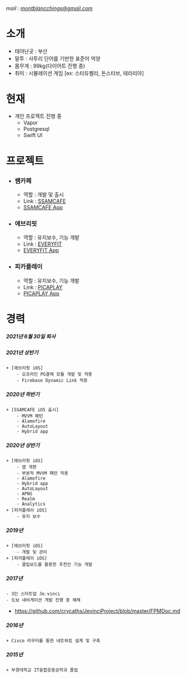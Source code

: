 
###### mail : montblancchings@gmail.com

# 소개
* 태어난곳 : 부산
* 말투 : 사투리 단어를 기반한 표준어 억양
* 몸무게 : 99kg(다이어트 진행 중)
* 취미 : 시뮬레이션 게임 [ex: 스타듀벨리, 돈스타브, 테라리아]

# 현재
+ 개인 프로젝트 진행 중
	+ Vapor
	+ Postgresql
	+ Swift UI


# 프로젝트
+ ### 쌤카페 
	+ 역할 : 개발 및 출시
	+ Link : [SSAMCAFE][ssamcafe Link]
	+ [SSAMCAFE App][ssamcafe App Link]

[ssamcafe Link]: https://www.ssamcafe.com/introduce.do
[ssamcafe App Link]: https://apps.apple.com/kr/app/쌤카페/id1524424272?app=itunes&ign-mpt=uo%3D4

+ ### 에브리핏
	+ 역할 : 유지보수, 기능 개발
	+ Link : [EVERYFIT][everyfit Link]
	+ [EVERYFIT App][everyfit App Link]

[everyfit Link]: https://mg.everyfit.co.kr
[everyfit App Link]: https://apps.apple.com/kr/app/에브리핏-운동-뷰티에-안심을-더하다/id1179617615

+ ### 피카플레이
	+ 역할 : 유지보수, 기능 개발
	+ Link : [PICAPLAY][picaplay Link]
	+ [PICAPLAY App][picaplay App Link]

[picaplay Link]: https://www.picaplay.com
[picaplay App Link]: https://apps.apple.com/kr/app/피카플레이/id1434266163


# 경력
##### 2021년 6월 30일 퇴사


##### 2021년 상반기
	+ [에브리핏 iOS]
		- 오프라인 PG결제 모듈 개발 및 적용
		- Firebase Dynamic Link 적용
##### 2020년 하반기
	+ [SSAMCAFE iOS 출시]
		- MVVM 패턴
		- Alamofire
		- AutoLayout
		- Hybrid app
##### 2020년 상반기
	+ [에브리핏 iOS]
		- 앱 개편
		- 부분적 MVVM 패턴 적용
		- Alamofire
		- Hybrid app
		- AutoLayout
		- APNS
		- Realm
		- Analytics 
	+ [피카플레이 iOS]
		- 유지 보수
##### 2019년
	+ [에브리핏 iOS]
		- 개발 및 관리
	+ [피카플레이 iOS]
		- 클립보드를 활용한 추천인 기능 개발

##### 2017년
	- 3인 스타트업 Je.vinci
	- 도보 네비게이션 개발 진행 중 해체

*  <https://github.com/crycaths/JevinciProject/blob/master/FPMDoc.md>

##### 2016년
	+ Cisco 라우터를 통한 네트워킹 설계 및 구축

##### 2015년
	+ 부경대학교 IT융합응용공학과 졸업

